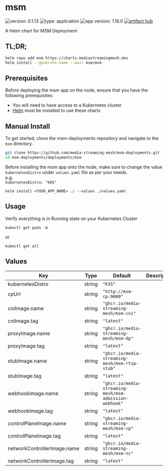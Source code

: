 # msm

![version: 0.1.13](https://img.shields.io/badge/version-0.1.13-informational?style=flat-square) ![type: application](https://img.shields.io/badge/type-application-informational?style=flat-square) ![app version: 1.16.0](https://img.shields.io/badge/app%20version-1.16.0-informational?style=flat-square) [![artifact hub](https://img.shields.io/badge/artifact%20hub-msm-informational?style=flat-square)](https://artifacthub.io/packages/helm/media-streaming-mesh/msm)

A Helm chart for MSM Deployment

## TL;DR;

```bash
helm repo add msm https://charts.mediastreamingmesh.dev
helm install --generate-name --wait msm/msm
```

## Prerequisites

Before deploying the msm app on the node, ensure that you have the following prerequisites:

- You will need to have access to a Kubernetes cluster<br>
- [Helm](https://helm.sh) must be installed to use these charts<br>

## Manual Install

To get started, clone the msm-deployments repository and navigate to the `msm` directory.

```sh
git clone https://github.com/media-streaming-mesh/msm-deployments.git
cd msm-deployments/deployments/msm
```

Before installing the msm app onto the node, make sure to change the value `kubernetesDistro` under `values.yaml` file as per your needs. <br>
e.g. <br>
`kubernetesDistro: "K8S"`

`helm install <YOUR_APP_NAME> ./ --values ./values.yaml`

## Usage

Verify everything is in Running state on your Kubernetes Cluster

`kubectl get pods -A`

or

`kubectl get all`

## Values

| Key                         | Type   | Default                                                | Description |
|-----------------------------|--------|--------------------------------------------------------|-------------|
| kubernetesDistro            | string | `"K3S"`                                                |             |
| cpUrl                       | string | `"http://msm-cp:9000"`                                 |             |
| cniImage.name               | string | `"ghcr.io/media-streaming-mesh/msm-cni"`               |             |
| cniImage.tag                | string | `"latest"`                                             |             |
| proxyImage.name             | string | `"ghcr.io/media-streaming-mesh/msm-dp"`                |             |
| proxyImage.tag              | string | `"latest"`                                             |             |
| stubImage.name              | string | `"ghcr.io/media-streaming-mesh/msm-rtsp-stub"`         |             |
| stubImage.tag               | string | `"latest"`                                             |             |
| webhookImage.name           | string | `"ghcr.io/media-streaming-mesh/msm-admission-webhook"` |             |
| webhookImage.tag            | string | `"latest"`                                             |             |
| controlPlaneImage.name      | string | `"ghcr.io/media-streaming-mesh/msm-cp"`                |             |
| controlPlaneImage.tag       | string | `"latest"`                                             |             |
| networkControllerImage.name | string | `"ghcr.io/media-streaming-mesh/msm-nc"`                |             |
| networkControllerImage.tag  | string | `"latest"`                                             |             |
